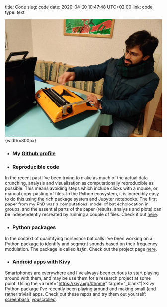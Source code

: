 title: Code
slug: code
date: 2020-04-20 10:47:48 UTC+02:00
link: code
type: text

![](../images/IMG_20200222_183025.jpg){width=300px}

* ### My <a href="https://github.com/thejasvibr" target="_blank">Github profile</a>

* ### Reproducible code
In the recent past I've been trying to make as much of the actual data crunching, analysis and visualisation as computationally reproducible as possible. This means avoiding steps which include clicks with a mouse, or manual copy-pasting of files.
In the Python ecosystem, it is incredibly easy to do this using the rich package system and Jupyter notebooks. The first paper from my PhD was a computational  model of bat echolocation in groups, and 
the essential parts of the paper (results, analysis and  plots) can be independently recreated by running a couple of files.
Check it out <a href="https://github.com/thejasvibr/the_cocktail_party_nightmare" target="_blank">here</a>.

* ### Python packages
In the context of quantifying horseshoe bat calls I've been working on a Python package to identify and segment sounds based on their frequency modulation.
The package is called *itsfm*. Check out the project page <a href="https://itsfm.readthedocs.io/en/latest/" target="_blank">here</a>. 

* ### Android apps with Kivy
Smartphones are everywhere and I've always been curious to start playing around with them, and may be use them for a research project at some point. Using the <a href="https://kivy.org/#home" target="_blank")>Kivy</a> 
Python package I've recently been playing around and making small (and rather trivial) apps. Check out these repos and try them out yourself: <a href="https://github.com/thejasvibr/screenbash" target="_blank">screenbash</a>, <a href="https://github.com/thejasvibr/youscrolled" target="_blank">youscrolled</a>.
